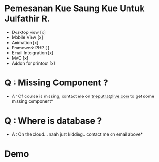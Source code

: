 # Pemesanan Kue Saung Kue Untuk Julfathir R.
* Desktop view       [x]
* Mobile View        [x]
* Animation          [x]
* Framework PHP      [ ]
* Email Intergration [x]
* MVC 							 [x]
* Addon for printout [x]

# Q : Missing Component ?
* A : Of course is missing, contact me on trieputra@live.com to get some missing component*

# Q : Where is database ?
* A	: On the cloud... naah just kidding.. contact me on email above*

# Demo
